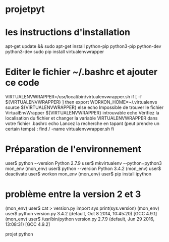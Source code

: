 # projetpyt
# les instructions d'installation
apt-get update && sudo apt-get install python-pip python3-pip python-dev python3-dev
sudo pip install virtualenvwrapper

# Editer le fichier ~/.bashrc et ajouter ce code
VIRTUALENVWRAPPER=/usr/local/bin/virtualenvwrapper.sh
if [ -f ${VIRTUALENVWRAPPER} ]
then
	export WORKON_HOME=~/.virtualenvs
	source ${VIRTUALENVWRAPPER}
else
    echo Impossible de trouver le fichier VirtualEnvWrapper ${VIRTUALENVWRAPPER} introuvable
    echo Vérifiez la localisation du fichier et changer la variable VIRTUALENVWRAPPER dans votre fichier .bashrc 
    echo Lancez la recherche en tapant (peut prendre un certain temps) : find / -name virtualenvwrapper.sh
fi

# Préparation de l'environnement
user$ python --version
Python 2.7.9
user$ mkvirtualenv --python=python3 mon_env
(mon_env) user$ python --version
Python 3.4.2
(mon_env) user$ deactivate
user$ workon mon_env
(mon_env) user$ pip install ipython

   # problème entre la version 2 et 3
(mon_env) user$ cat > version.py
import sys
print(sys.version)
(mon_env) user$ python version.py 
3.4.2 (default, Oct  8 2014, 10:45:20) 
[GCC 4.9.1]
(mon_env) user$ /usr/bin/python version.py 
2.7.9 (default, Jun 29 2016, 13:08:31) 
[GCC 4.9.2]

projet python

